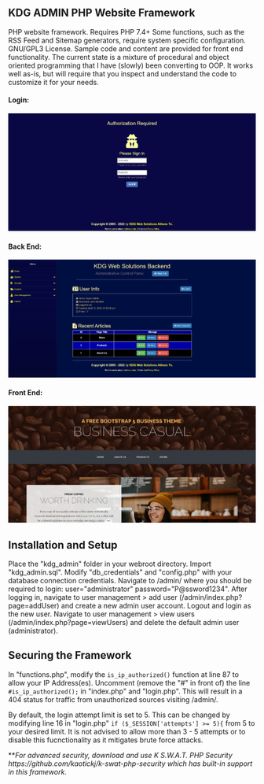 <h2>KDG ADMIN PHP Website Framework</h2>
<p>PHP website framework. Requires PHP 7.4+ Some functions, such as the RSS Feed and Sitemap generators, require system specific configuration. GNU/GPL3 License. Sample code and content are provided for front end functionality. The current state is a mixture of procedural and object oriented programming that I have (slowly) been converting to OOP. It works well as-is, but will require that you inspect and understand the code to customize it for your needs.</p>
<h4>Login:</h4>
<img src="/kdg-cms-admin.png" />
<h4>Back End:</h4>
<img src="/kdg_admin-back-end.png" />
<h4>Front End:</h4>
<img src="/kdg_admin-front-end.png" />

<h2>Installation and Setup</h2>
<p>Place the "kdg_admin" folder in your webroot directory. Import "kdg_admin.sql". Modify "db_credentials" and "config.php" with your database connection credentials. Navigate to /admin/ where you should be required to login: user="administrator" password="P@ssword1234". After logging in, navigate to user management > add user (/admin/index.php?page=addUser) and create a new admin user account. Logout and login as the new user.  Navigate to user management > view users (/admin/index.php?page=viewUsers) and delete the default admin user (administrator).</p>

<h2>Securing the Framework</h2>
<p>In "functions.php", modify the <code>is_ip_authorized()</code> function at line 87 to allow your IP Address(es). Uncomment (remove the "#" in front of) the line <code>#is_ip_authorized();</code> in "index.php" and "login.php". This will result in a 404 status for traffic from unauthorized sources visiting /admin/.</p>
<p>By default, the login attempt limit is set to 5. This can be changed by modifying line 16 in "login.php" <code>if ($_SESSION['attempts'] >= 5){</code> from 5 to your desired limit. It is not advised to allow more than 3 - 5 attempts or to disable this fucnctionality as it mitigates brute force attacks.</p>
<p>**<em>For advanced security, download and use K S.W.A.T. PHP Security https://github.com/kaotickj/k-swat-php-security which has built-in support in this framework.</em> </p>


